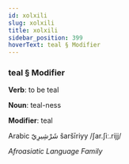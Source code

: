 ```yaml
---
id: xolxili
slug: xolxili
title: xolxili
sidebar_position: 399
hoverText: teal § Modifier
---
```


### teal § Modifier

**Verb**: to be teal

**Noun**: teal-ness

**Modifier**: teal

Arabic شَرْشِيرِيّ šaršīriyy /ʃar.ʃiː.rijj/

*Afroasiatic Language Family*